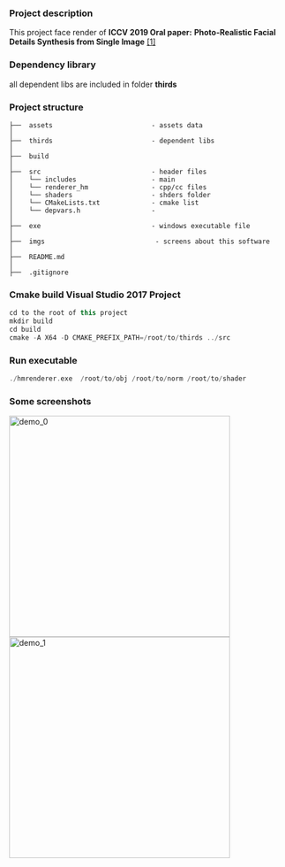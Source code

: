 ### Project description
This project face render of **ICCV 2019 Oral paper:** __Photo-Realistic Facial Details Synthesis from Single Image__ [[1]](https://arxiv.org/abs/1903.10873)

### Dependency library
all dependent libs are included in folder **thirds**

### Project structure
```
├──  assets                         - assets data
│
├──  thirds                         - dependent libs
│
├──  build                      
│
├──  src                            - header files
│    └── includes                   - main
│    └── renderer_hm                - cpp/cc files
│    └── shaders                    - shders folder
│    └── CMakeLists.txt             - cmake list
│    └── depvars.h                  -  
│ 
├──  exe                            - windows executable file
│ 
├──  imgs                            - screens about this software 
│ 
├──  README.md  
│ 
├──  .gitignore                     
```

### Cmake build Visual Studio 2017 Project
```cpp
cd to the root of this project
mkdir build
cd build
cmake -A X64 -D CMAKE_PREFIX_PATH=/root/to/thirds ../src
```

### Run executable
```cpp
./hmrenderer.exe  /root/to/obj /root/to/norm /root/to/shader
```

### Some screenshots 

<div align="left">
<img src="https://github.com/gg-z/face_rendering/blob/master/imgs/screen_shot1.png" width = "400" height = "400" alt="demo_0" align=center />
<img src="https://github.com/gg-z/face_rendering/blob/master/imgs/screen_shot1.png" width = "400" height = "400" alt="demo_1" align=center /> 
</div>